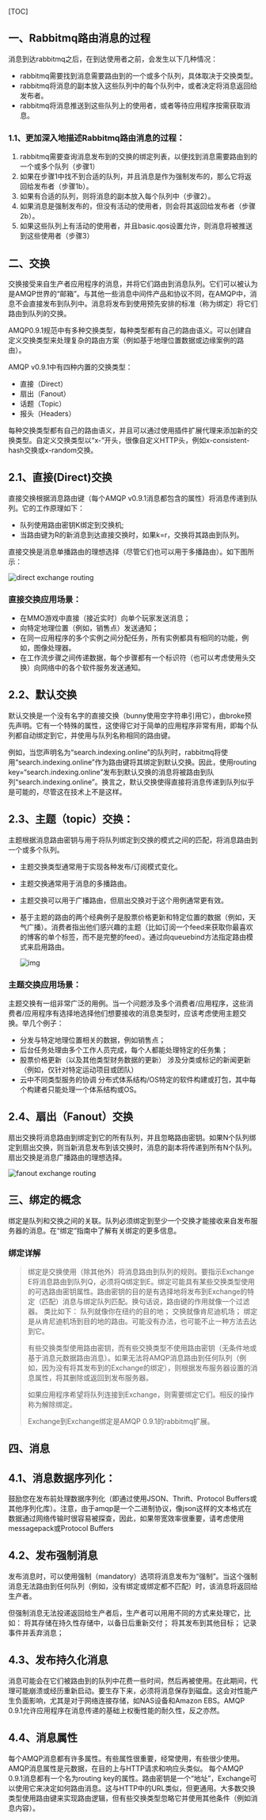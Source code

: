 

[TOC]



## 一、Rabbitmq路由消息的过程

消息到达rabbitmq之后，在到达使用者之前，会发生以下几种情况：

-  rabbitmq需要找到消息需要路由到的一个或多个队列，具体取决于交换类型。 
- rabbitmq将消息的副本放入这些队列中的每个队列中，或者决定将消息返回给发布者。
-  rabbitmq将消息推送到这些队列上的使用者，或者等待应用程序按需获取消息。

### 1.1、更加深入地描述Rabbitmq路由消息的过程： 

1. rabbitmq需要查询消息发布到的交换的绑定列表，以便找到消息需要路由到的一个或多个队列（步骤1） 
2. 如果在步骤1中找不到合适的队列，并且消息是作为强制发布的，那么它将返回给发布者（步骤1b）。
3.  如果有合适的队列，则将消息的副本放入每个队列中（步骤2）。 
4. 如果消息是强制发布的，但没有活动的使用者，则会将其返回给发布者（步骤2b）。 
5. 如果这些队列上有活动的使用者，并且basic.qos设置允许，则消息将被推送到这些使用者（步骤3）

## 二、交换

交换接受来自生产者应用程序的消息，并将它们路由到消息队列。它们可以被认为是AMQP世界的“邮箱”。与其他一些消息中间件产品和协议不同，在AMQP中，消息不会直接发布到队列中。消息将发布到使用预先安排的标准（称为绑定）将它们路由到队列的交换。

AMQP0.9.1规范中有多种交换类型，每种类型都有自己的路由语义。可以创建自定义交换类型来处理复杂的路由方案（例如基于地理位置数据或边缘案例的路由）。

AMQP v0.9.1中有四种内置的交换类型： 

- 直接（Direct） 
- 扇出（Fanout） 
- 话题（Topic） 
- 报头（Headers）

 每种交换类型都有自己的路由语义，并且可以通过使用插件扩展代理来添加新的交换类型。自定义交换类型以“x-”开头，很像自定义HTTP头，例如x-consistent-hash交换或x-random交换。

## 2.1、直接(Direct)交换

直接交换根据消息路由键（每个AMQP v0.9.1消息都包含的属性）将消息传递到队列。它的工作原理如下：

- 队列使用路由密钥K绑定到交换机;
- 当路由键为R的新消息到达直接交换时，如果k=r，交换将其路由到队列。

直接交换是消息单播路由的理想选择（尽管它们也可以用于多播路由）。如下图所示：

![direct exchange routing](https://github.com/ruby-amqp/amqp/raw/master/docs/diagrams/005_direct_exchange.png)

### 直接交换应用场景：

- 在MMO游戏中直接（接近实时）向单个玩家发送消息；
- 向特定地理位置（例如，销售点）发送通知；
- 在同一应用程序的多个实例之间分配任务，所有实例都具有相同的功能，例如，图像处理器。
- 在工作流步骤之间传递数据，每个步骤都有一个标识符（也可以考虑使用头交换）向网络中的各个软件服务发送通知。

## 2.2、默认交换

默认交换是一个没有名字的直接交换（bunny使用空字符串引用它），由broke预先声明。它有一个特殊的属性，这使得它对于简单的应用程序非常有用，即每个队列都自动绑定到它，并使用与队列名称相同的路由键。

例如，当您声明名为“search.indexing.online”的队列时，rabbitmq将使用“search.indexing.online”作为路由键将其绑定到默认交换。因此，使用routing key=“search.indexing.online”发布到默认交换的消息将被路由到队列“search.indexing.online”。换言之，默认交换使得直接将消息传递到队列似乎是可能的，尽管这在技术上不是这样。

## 2.3、主题（topic）交换：

主题根据消息路由密钥与用于将队列绑定到交换的模式之间的匹配，将消息路由到一个或多个队列。

- 主题交换类型通常用于实现各种发布/订阅模式变化。

- 主题交换通常用于消息的多播路由。

- 主题交换可以用于广播路由，但扇出交换对于这个用例通常更有效。

- 基于主题的路由的两个经典例子是股票价格更新和特定位置的数据（例如，天气广播）。消费者指出他们感兴趣的主题（比如订阅一个feed来获取你最喜欢的博客的单个标签，而不是完整的feed）。通过向queuebind方法指定路由模式来启用路由。

  ![img](http://upload.wikimedia.org/wikipedia/commons/thumb/3/30/Multicast.svg/500px-Multicast.svg.png)

### 主题交换应用场景： 

主题交换有一组非常广泛的用例。当一个问题涉及多个消费者/应用程序，这些消费者/应用程序有选择地选择他们想要接收的消息类型时，应该考虑使用主题交换。举几个例子： 

- 分发与特定地理位置相关的数据，例如销售点； 
- 后台任务处理由多个工作人员完成，每个人都能处理特定的任务集； 
- 股票价格更新（以及其他类型财务数据的更新） 涉及分类或标记的新闻更新（例如，仅针对特定运动项目或团队） 
- 云中不同类型服务的协调 分布式体系结构/OS特定的软件构建或打包，其中每个构建者只能处理一个体系结构或OS。

## 2.4、扇出（Fanout）交换

扇出交换将消息路由到绑定到它的所有队列，并且忽略路由密钥。如果N个队列绑定到扇出交换，则当新消息发布到该交换时，消息的副本将传递到所有N个队列。扇出交换是消息广播路由的理想选择。

![fanout exchange routing](https://github.com/ruby-amqp/amqp/raw/master/docs/diagrams/004_fanout_exchange.png)







## 三、绑定的概念

 绑定是队列和交换之间的关联。队列必须绑定到至少一个交换才能接收来自发布服务器的消息。在“绑定”指南中了解有关绑定的更多信息。

### 绑定详解

> 绑定是交换使用（除其他外）将消息路由到队列的规则。要指示Exchange E将消息路由到队列Q，必须将Q绑定到E。绑定可能具有某些交换类型使用的可选路由密钥属性。路由密钥的目的是有选择地将发布到Exchange的特定（匹配）消息与绑定队列匹配。换句话说，路由键的作用就像一个过滤器。 类比如下： 队列就像你在纽约的目的地； 交换就像肯尼迪机场； 绑定是从肯尼迪机场到目的地的路由。可能没有办法，也可能不止一种方法去达到它。 
>
> 有些交换类型使用路由密钥，而有些交换类型不使用路由密钥（无条件地或基于消息元数据路由消息）。如果无法将AMQP消息路由到任何队列（例如，因为没有将其发布到的Exchange的绑定），则根据发布服务器设置的消息属性，将其删除或返回到发布服务器。
>
> 如果应用程序希望将队列连接到Exchange，则需要绑定它们。相反的操作称为解除绑定。
>
> Exchange到Exchange绑定是AMQP 0.9.1的rabbitmq扩展。

## 四、消息

## 4.1、消息数据序列化：

 鼓励您在发布前处理数据序列化（即通过使用JSON、Thrift、Protocol Buffers或其他序列化库）。注意，由于amqp是一个二进制协议，像json这样的文本格式在数据通过网络传输时很容易被探查，因此，如果带宽效率很重要，请考虑使用messagepack或Protocol Buffers

## 4.2、发布强制消息

发布消息时，可以使用强制（mandatory）选项将消息发布为“强制”。当这个强制消息无法路由到任何队列（例如，没有绑定或绑定都不匹配）时，该消息将返回给生产者。

但强制消息无法投递返回给生产者后，生产者可以用用不同的方式来处理它，比如： 将其存储在持久性存储中，以备日后重新交付； 将其发布到其他目标； 记录事件并丢弃消息；

## 4.3、发布持久化消息

 消息可能会在它们被路由到的队列中花费一些时间，然后再被使用。在此期间，代理可能崩溃或经历重新启动。要生存下来，必须将消息保存到磁盘。这会对性能产生负面影响，尤其是对于网络连接存储，如NAS设备和Amazon EBS。AMQP 0.9.1允许应用程序在消息传递的基础上权衡性能的耐久性，反之亦然。

## 4.4、消息属性

 每个AMQP消息都有许多属性。有些属性很重要，经常使用，有些很少使用。AMQP消息属性是元数据，在目的上与HTTP请求和响应头类似。 每个AMQP 0.9.1消息都有一个名为routing key的属性。路由密钥是一个“地址”，Exchange可以使用它来决定如何路由消息。这与HTTP中的URL类似，但更通用。大多数交换类型使用路由键来实现路由逻辑，但有些交换类型忽略它并使用其他条件（例如消息内容）。

